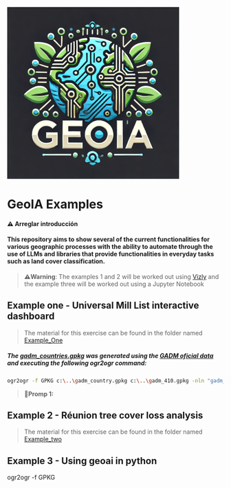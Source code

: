 <img src="./Data/logo.png" alt="Logo" width="400"/>

# GeoIA Examples
#### ⚠️ Arreglar introducción
#### This repository aims to show several of the current functionalities for various geographic processes with the ability to automate through the use of LLMs and libraries that provide functionalities in everyday tasks such as land cover classification.
> **⚠️Warning**:
> The examples 1 and 2 will be worked out using [Vizly](https://vizly.fyi/app) 
> and the example three will be worked out using a Jupyter Notebook

## Example one - Universal Mill List interactive dashboard
> The material for this exercise can be found in the folder named [Example_One](./Example_one)
##### The [gadm_countries.gpkg](./Data/gadm_countries.gpkg) was generated using the [GADM oficial data](https://gadm.org/download_world.html) and executing the following ogr2ogr command:
```bash
ogr2ogr -f GPKG c:\..\gadm_country.gpkg c:\..\gadm_410.gpkg -nln "gadm_country" -nlt MULTIPOLYGON -dialect sqlite -sql "SELECT NAME_0 AS country_name, ST_SimplifyPreserveTopology(ST_Union(geom),0.05) AS geom FROM gadm_410 GROUP BY country_name"  -explodecollections
```
>**🚨Promp 1:**
>

## Example 2 - Réunion tree cover loss analysis
> The material for this exercise can be found in the folder named [Example_two](./Example_two)
> 

## Example 3 - Using geoai in python
ogr2ogr -f GPKG 
